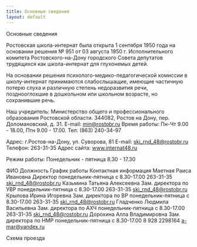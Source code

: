 ```yaml
---
title: Основные сведения
layout: default
---
```


Основные сведения

Ростовская школа-интернат была открыта 1 сентября 1950 года на основании решения № 951 от 03 августа 1950 г. Исполнительного комитета Ростовского-на-Дону городского Совета депутатов трудящихся как школа-интернат для глухонемых детей.

На основании решения психолого-медико-педагогической комиссии в школу-интернат принимаются слабослышащие, имеющие частичную потерю слуха и различную степень недоразвития речи, позднооглохшие в дошкольном или школьном возрасте, но сохранившие речь.

Наш учредитель: Министерство общего и профессионального образования Ростовской области. 344082, Ростов на Дону, пер. Доломановский, д. 31. E-mail: min@rostobr.ru Время работы: Пн-Чт 9.00 - 18.00, Птн 9.00 - 17.00. Тел: (863) 240-34-97

Адрес: г.Ростов-на-Дону, ул. Суворова, 81
E-mail: ski_rnd_48@rostobr.ru
Телефон: 263-31-35
Адрес сайта: www.internat48.ru

Режим работы:
Понедельник - пятница 8.30 - 17.30

ФИО	Должность	График работы	Контактная информация
Маетная Раиса Ивановна	Директор	понедельник-пятница с 8.30-17.00	263-31-35
ski_rnd_48@rostobr.ru
Казьмина Татьяна Алексеевна	Зам. директора по УВР	понедельник-пятница с 8.30-17.00	263-31-35
ski_rnd_48@rostobr.ru
Крылова Ирина Игоревна	Зам. директора по ВР	понедельник-пятница с 8.30-17.00	263-31-35
ski_rnd_48@rostobr.ru
Гладченко Людмила Васильевна	Зам. директора по АХЧ	понедельник-пятница с 8.30-17.00	263-31-35
ski_rnd_48@rostobr.ru
Дорохина Алла Владимировна	Зам. директора по НМР	понедельник-пятница с 8.30-17.00	8 928 2298164
a-mar@yandex.ru

Схема проезда